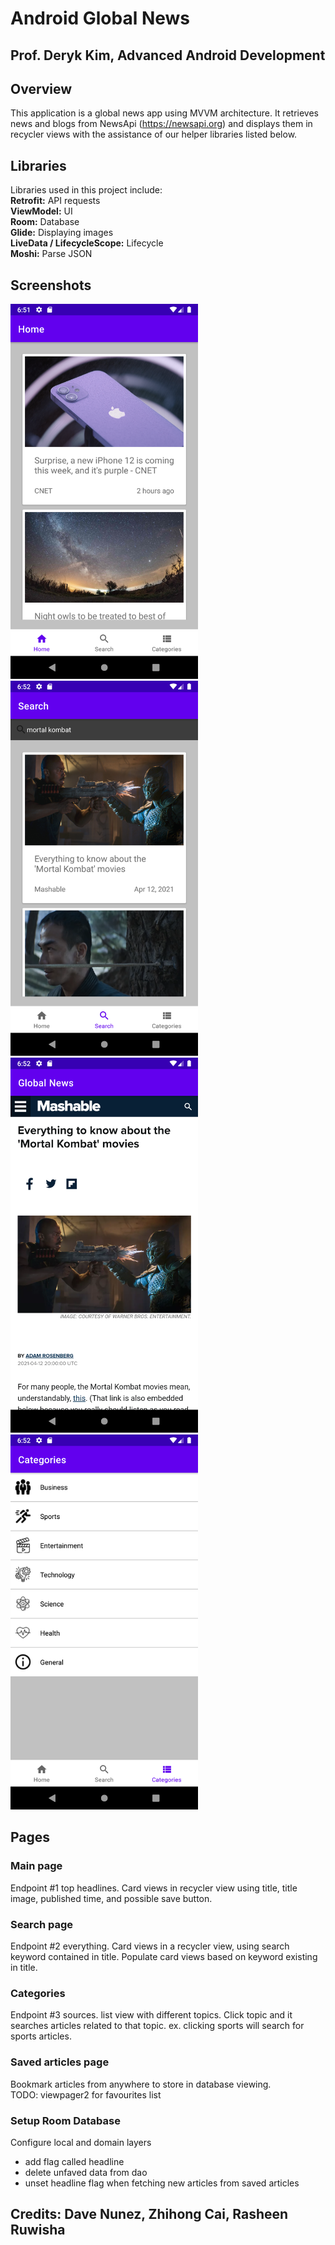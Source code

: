 # Android Global News
## Prof. Deryk Kim, Advanced Android Development

## Overview
This application is a global news app using MVVM architecture. It retrieves news and blogs from NewsApi (https://newsapi.org)
and displays them in recycler views with the assistance of our helper libraries listed below.

## Libraries
Libraries used in this project include:  
**Retrofit:** API requests  
**ViewModel:** UI  
**Room:** Database  
**Glide:** Displaying images  
**LiveData / LifecycleScope:** Lifecycle  
**Moshi:** Parse JSON  

## Screenshots
<p float="left">
  <img src="./screenshots/home.png" width="300" height="600">
  <img src="./screenshots/search.png" width="300" height="600">
  <img src="./screenshots/webview.png" width="300" height="600">
  <img src="./screenshots/categories.png" width="300" height="600">
</p>

## Pages

### Main page
Endpoint #1 top headlines. Card views in recycler view using title, title image,
published time, and possible save button.

### Search page
Endpoint #2 everything. Card views in a recycler view, using search keyword contained in title. Populate card views based on keyword existing in title.  


### Categories
Endpoint #3 sources. list view with different topics. Click topic and it searches articles related to that topic. ex. clicking sports will search for sports articles.  


### Saved articles page
Bookmark articles from anywhere to store in database viewing.  
TODO: viewpager2 for favourites list

### Setup Room Database
Configure local and domain layers
- add flag called headline
- delete unfaved data from dao
- unset headline flag when fetching new articles from saved articles


## Credits: Dave Nunez, Zhihong Cai, Rasheen Ruwisha
